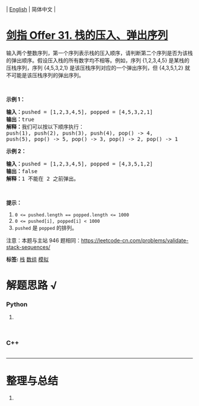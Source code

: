 | [English](README_EN.md) | 简体中文 |

# [剑指 Offer 31. 栈的压入、弹出序列](https://leetcode.cn/problems/zhan-de-ya-ru-dan-chu-xu-lie-lcof)
<p>输入两个整数序列，第一个序列表示栈的压入顺序，请判断第二个序列是否为该栈的弹出顺序。假设压入栈的所有数字均不相等。例如，序列 {1,2,3,4,5} 是某栈的压栈序列，序列 {4,5,3,2,1} 是该压栈序列对应的一个弹出序列，但 {4,3,5,1,2} 就不可能是该压栈序列的弹出序列。</p>

<p>&nbsp;</p>

<p><strong>示例 1：</strong></p>

<pre><strong>输入：</strong>pushed = [1,2,3,4,5], popped = [4,5,3,2,1]
<strong>输出：</strong>true
<strong>解释：</strong>我们可以按以下顺序执行：
push(1), push(2), push(3), push(4), pop() -&gt; 4,
push(5), pop() -&gt; 5, pop() -&gt; 3, pop() -&gt; 2, pop() -&gt; 1
</pre>

<p><strong>示例 2：</strong></p>

<pre><strong>输入：</strong>pushed = [1,2,3,4,5], popped = [4,3,5,1,2]
<strong>输出：</strong>false
<strong>解释：</strong>1 不能在 2 之前弹出。
</pre>

<p>&nbsp;</p>

<p><strong>提示：</strong></p>

<ol>
	<li><code>0 &lt;= pushed.length == popped.length &lt;= 1000</code></li>
	<li><code>0 &lt;= pushed[i], popped[i] &lt; 1000</code></li>
	<li><code>pushed</code>&nbsp;是&nbsp;<code>popped</code>&nbsp;的排列。</li>
</ol>

<p>注意：本题与主站 946 题相同：<a href="https://leetcode-cn.com/problems/validate-stack-sequences/">https://leetcode-cn.com/problems/validate-stack-sequences/</a></p>

**标签:**  [栈](https://leetcode.cn/tag/stack) [数组](https://leetcode.cn/tag/array) [模拟](https://leetcode.cn/tag/simulation) 
# 解题思路 √

### Python

1. 

```python

```


```python

```

### C++

```cpp

```

---



# 整理与总结

1. 